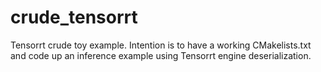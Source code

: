 # crude_tensorrt
Tensorrt crude toy example.
Intention is to have a working CMakelists.txt and code up an inference example using Tensorrt engine deserialization.
